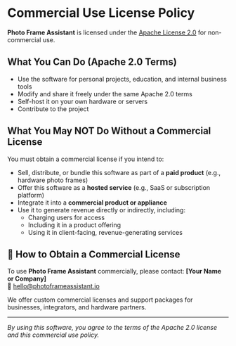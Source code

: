 # Commercial Use License Policy

**Photo Frame Assistant** is licensed under the [Apache License 2.0](LICENSE) for non-commercial use.

## What You Can Do (Apache 2.0 Terms)
- Use the software for personal projects, education, and internal business tools
- Modify and share it freely under the same Apache 2.0 terms
- Self-host it on your own hardware or servers
- Contribute to the project

## What You May NOT Do Without a Commercial License
You must obtain a commercial license if you intend to:

- Sell, distribute, or bundle this software as part of a **paid product** (e.g., hardware photo frames)
- Offer this software as a **hosted service** (e.g., SaaS or subscription platform)
- Integrate it into a **commercial product or appliance**
- Use it to generate revenue directly or indirectly, including:
  - Charging users for access
  - Including it in a product offering
  - Using it in client-facing, revenue-generating services

## 🧾 How to Obtain a Commercial License

To use **Photo Frame Assistant** commercially, please contact:
**[Your Name or Company]**  
📧 hello@photoframeassistant.io

We offer custom commercial licenses and support packages for businesses, integrators, and hardware partners.

---

*By using this software, you agree to the terms of the Apache 2.0 license and this commercial use policy.*
